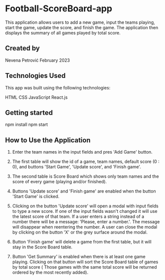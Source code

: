 # Football-ScoreBoard-app

This application allows users to add a new game, input the teams playing, start the game, update the score, and finish the game. The application then displays the summary of all games played by total score.

## Created by

Nevena Petrović
February 2023

## Technologies Used

This app was built using the following technologies:

HTML
CSS
JavaScript
React.js

## Getting started

npm install
npm start

## How to Use the Application

1. Enter the team names in the input fields and pres 'Add Game' button.

2. The first table will show the id of a game, team names, default score (0 : 0), and buttons 'Start Game', 'Update score', and 'Finish game'.

3. The second table is Score Board which shows only team names and the score of every game (playing and/or finished).

4. Buttons 'Update score' and 'Finish game' are enabled when the button 'Start Game' is clicked.

5. Clicking on the button 'Update score' will open a modal with input fields to type a new score. If one of the input fields wasn't changed it will use the latest score of that team. If a user enters a string instead of a number there will be a message: 'Please, enter a number.'. The message will disappear when reentering the number. A user can close the modal by clicking on the button 'X' or the grey surface around the modal.

6. Button 'Finish game' will delete a game from the first table, but it will stay in the Score Board table.

7. Button 'Get Summary' is enabled when there is at least one game playing. Clicking on that button will sort the Score Board table of games by total score ( Those games with the same total score will be returned ordered by the most recently added).


